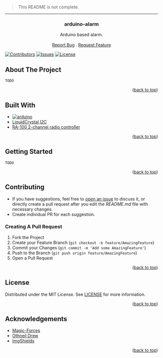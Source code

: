 > This README is not complete.
---

<p align="center">
  <h3 align="center">arduino-alarm</h3>

  <p align="center">
    Arduino based alarm.
    <br/>
    <br/>
    <a href="https://github.com/Magic-Forces/arduino-alarm/issues">Report Bug</a>
    .
    <a href="https://github.com/Magic-Forces/arduino-alarm/issues">Request Feature</a>
  </p>
</p>

[![Contributors][contributors-shield]][contributors-url]
[![Issues][issues-shield]][issues-url]
[![License][license-shield]][license-url]

## About The Project

    TODO

<p align="right">(<a href="#readme-top">back to top</a>)</p>

## Built With
* [![arduino][arduino]](https://www.arduino.cc/)
* [LiquidCrystal I2C](https://github.com/marcoschwartz/LiquidCrystal_I2C)
* [RA-100 2-channel radio controller](https://ealarmy.com.pl/produkt-5665/ra-100-sterownik-radiowy-2-kanalowy-2-piloty-zasieg-do-100-metrow)

<p align="right">(<a href="#readme-top">back to top</a>)</p>

## Getting Started

    TODO

<p align="right">(<a href="#readme-top">back to top</a>)</p>

## Contributing

* If you have suggestions, feel free to [open an issue](https://github.com/Magic-Forces/arduino-alarm/issues/new) to discuss it, or directly create a pull request after you edit the *README.md* file with necessary changes.
* Create individual PR for each suggestion.

### Creating A Pull Request

1. Fork the Project
2. Create your Feature Branch (`git checkout -b feature/AmazingFeature`)
3. Commit your Changes (`git commit -m 'Add some AmazingFeature'`)
4. Push to the Branch (`git push origin feature/AmazingFeature`)
5. Open a Pull Request

<p align="right">(<a href="#readme-top">back to top</a>)</p>

## License

Distributed under the MIT License. See [LICENSE](https://github.com/Magic-Forces/arduino-alarm/blob/main/LICENSE.txt) for more information.

<p align="right">(<a href="#readme-top">back to top</a>)</p>

## Acknowledgements

* [Magic-Forces](https://github.com/Magic-Forces/)
* [Othneil Drew](https://github.com/othneildrew/Best-README-Template)
* [ImgShields](https://shields.io/)

<p align="right">(<a href="#readme-top">back to top</a>)</p>

<!-- MARKDOWN LINKS & IMAGES -->
[contributors-shield]: https://img.shields.io/github/contributors/Magic-Forces/arduino-alarm.svg?style=for-the-badge
[contributors-url]: https://github.com/Magic-Forces/arduino-alarm/graphs/contributors
[issues-shield]: https://img.shields.io/github/issues/Magic-Forces/arduino-alarm.svg?style=for-the-badge
[issues-url]: https://github.com/Magic-Forces/arduino-alarm/issues
[license-shield]: https://img.shields.io/github/license/Magic-Forces/arduino-alarm.svg?style=for-the-badge
[license-url]: https://github.com/Magic-Forces/arduino-alarm/blob/master/LICENSE.txt
[arduino]: https://img.shields.io/badge/arduino-01999d?style=for-the-badge&logo=arduino&logoColor=white